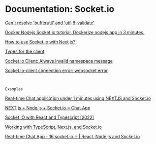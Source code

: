 # Documentation: Socket.io

[Can't resolve 'bufferutil' and 'utf-8-validate'](https://github.com/netlify/netlify-lambda/issues/179#issuecomment-1450473343)

[Docker Nodejs Socket.io tutorial. Dockerize nodejs app in 3 minutes.](https://dockerize.io/guides/node-socket-giude)

[How to use Socket.io with Next.js?](https://codedamn.com/news/nextjs/how-to-use-socket-io)

[Types for the client](https://socket.io/docs/v4/typescript/)

[Socket.io Client: Always invalid namespace message](https://stackoverflow.com/a/65136010)

[Socket.io-client connection error: websocket error](https://stackoverflow.com/questions/72420424/socket-io-client-connection-error-websocket-error)


<br>

`Examples`

[Real-time Chat application under 1 minutes using NEXTJS and Socket.io](https://www.youtube.com/shorts/qmV12CV251A)

[NEXT js + Node js + Socket.io = Chat App](https://www.youtube.com/watch?v=Q3GzI90_UFU&ab_channel=SriEdyNurcahyo)

[Socket IO with React and Typescript [2022]](https://www.youtube.com/watch?v=-aTWWl4klYE&ab_channel=TheNerdyCanuck)

[Working with TypeScript, Next.js, and Socket.io](https://stackoverflow.com/a/74060659)

[Real-time Chat App - 16 socket.io 🔥 | React, Node.js and Socket.io](https://www.youtube.com/watch?v=kSsTZ_mtF94&list=PL63c_Ws9ecIRZ6njHRi3cuCkNSfzqyLBn&index=17&ab_channel=ChaooCharles)